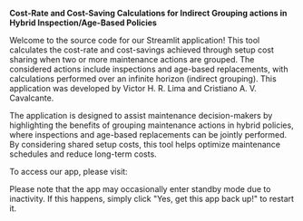 **Cost-Rate and Cost-Saving Calculations for Indirect Grouping actions in Hybrid Inspection/Age-Based Policies**

Welcome to the source code for our Streamlit application! This tool calculates the cost-rate and cost-savings achieved through setup cost sharing when two or more maintenance actions are grouped. The considered actions include inspections and age-based replacements, with calculations performed over an infinite horizon (indirect grouping). This application was developed by Victor H. R. Lima and Cristiano A. V. Cavalcante.

The application is designed to assist maintenance decision-makers by highlighting the benefits of grouping maintenance actions in hybrid policies, where inspections and age-based replacements can be jointly performed. By considering shared setup costs, this tool helps optimize maintenance schedules and reduce long-term costs.

To access our app, please visit: 

Please note that the app may occasionally enter standby mode due to inactivity. If this happens, simply click "Yes, get this app back up!" to restart it.
